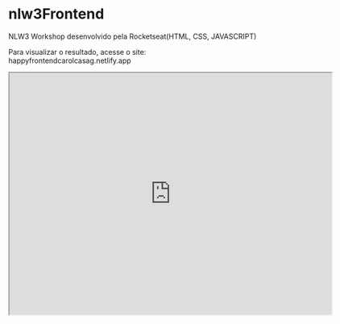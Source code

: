 # nlw3Frontend
NLW3 Workshop desenvolvido pela Rocketseat(HTML, CSS, JAVASCRIPT)

Para visualizar o resultado, acesse o site: happyfrontendcarolcasag.netlify.app

<iframe src="https://drive.google.com/file/d/18Y90DgnTEhLs82JNcVNlPpyRLQ2wEPJs/preview" width="640" height="480"></iframe>


